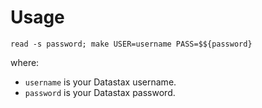 # Usage

    read -s password; make USER=username PASS=$${password}

where:

- `username` is your Datastax username.
- `password` is your Datastax password.
